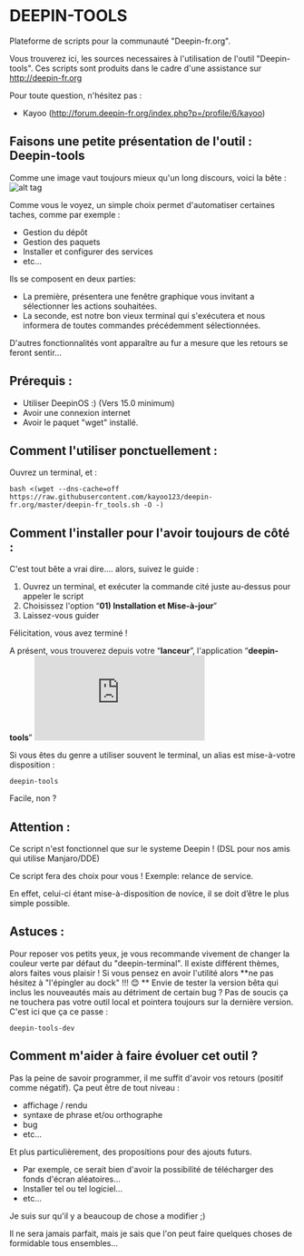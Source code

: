 # DEEPIN-TOOLS
Plateforme de scripts pour la communauté "Deepin-fr.org".

Vous trouverez ici, les sources necessaires à l'utilisation de l'outil "Deepin-tools".
Ces scripts sont produits dans le cadre d'une assistance sur http://deepin-fr.org

Pour toute question, n'hésitez pas :
- Kayoo (http://forum.deepin-fr.org/index.php?p=/profile/6/kayoo)


## Faisons une petite présentation de l'outil : Deepin-tools
Comme une image vaut toujours mieux qu'un long discours, voici la bête : 
![alt tag](http://forum.deepin-fr.org/uploads/editor/ey/l9luw37oj943.png)

Comme vous le voyez, un simple choix permet d'automatiser certaines taches, comme par exemple : 
- Gestion du dépôt 
- Gestion des paquets 
- Installer et configurer des services
- etc...

Ils se composent en deux parties: 
- La première, présentera une fenêtre graphique vous invitant a sélectionner les actions souhaitées.
- La seconde, est notre bon vieux terminal qui s'exécutera et nous informera de toutes commandes précédemment sélectionnées.

D'autres fonctionnalités vont apparaître au fur a mesure que les retours se feront sentir...

## Prérequis : 
- Utiliser DeepinOS :)  (Vers 15.0 minimum)
- Avoir une connexion internet 
- Avoir le paquet "wget" installé. 

## Comment l'utiliser ponctuellement : 
Ouvrez un terminal, et : 
```
bash <(wget --dns-cache=off https://raw.githubusercontent.com/kayoo123/deepin-fr.org/master/deepin-fr_tools.sh -O -)
```

## Comment l'installer pour l'avoir toujours de côté :
C'est tout bête a vrai dire.... alors, suivez le guide : 

1. Ouvrez un terminal, et exécuter la commande cité juste au-dessus pour appeler le script
2. Choisissez l'option “**01) Installation et Mise-à-jour**”
3. Laissez-vous guider

Félicitation, vous avez terminé ! 

A présent, vous trouverez depuis votre “**lanceur**”, l'application “**deepin-tools**” 
![alt tag](http://wiki.deepin-fr.org/lib/exe/fetch.php?w=100&tok=986f2d&media=captureecrandeepin20160726183518.png)

Si vous êtes du genre a utiliser souvent le terminal, un alias est mise-à-votre disposition :
```
deepin-tools
```
Facile, non ?


## Attention :
Ce script n'est fonctionnel que sur le systeme Deepin !  (DSL pour nos amis qui utilise Manjaro/DDE)

Ce script fera des choix pour vous ! Exemple: relance de service. 

En effet, celui-ci étant mise-à-disposition de novice, il se doit d’être le plus simple possible.


## Astuces :
Pour reposer vos petits yeux, je vous recommande vivement de changer la couleur verte par défaut du "deepin-terminal". Il existe différent thèmes, alors faites vous plaisir !
Si vous pensez en avoir l'utilité alors **ne pas hésitez à "l'épingler au dock" !!! :blush: **
Envie de tester la version bêta qui inclus les nouveautés mais au détriment de certain bug ? 
Pas de soucis ça ne touchera pas votre outil local et pointera toujours sur la dernière version.
C'est ici que ça ce passe : 
```
deepin-tools-dev
```


## Comment m'aider à faire évoluer cet outil ?
Pas la peine de savoir programmer, il me suffit d'avoir vos retours (positif comme négatif).
Ça peut être de tout niveau : 
- affichage / rendu
- syntaxe de phrase et/ou orthographe
- bug
- etc...

Et plus particulièrement, des propositions pour des ajouts futurs.
- Par exemple, ce serait bien d'avoir la possibilité de télécharger des fonds d'écran aléatoires...
- Installer tel ou tel logiciel...
- etc...

Je suis sur qu'il y a beaucoup de chose a modifier ;)

Il ne sera jamais parfait, mais je sais que l'on peut faire quelques choses de formidable tous ensembles...
